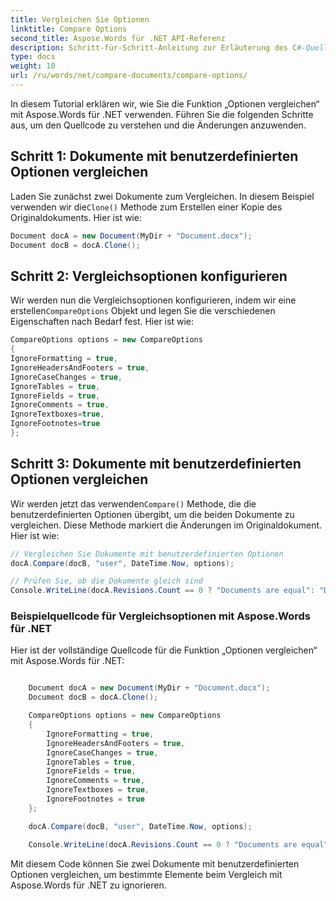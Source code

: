 ```yaml
---
title: Vergleichen Sie Optionen
linktitle: Compare Options
second_title: Aspose.Words für .NET API-Referenz
description: Schritt-für-Schritt-Anleitung zur Erläuterung des C#-Quellcodes der Funktion „Vergleichsoptionen“ mit Aspose.Words für .NET.
type: docs
weight: 10
url: /ru/words/net/compare-documents/compare-options/
---
```


In diesem Tutorial erklären wir, wie Sie die Funktion „Optionen vergleichen“ mit Aspose.Words für .NET verwenden. Führen Sie die folgenden Schritte aus, um den Quellcode zu verstehen und die Änderungen anzuwenden.

## Schritt 1: Dokumente mit benutzerdefinierten Optionen vergleichen

 Laden Sie zunächst zwei Dokumente zum Vergleichen. In diesem Beispiel verwenden wir die`Clone()` Methode zum Erstellen einer Kopie des Originaldokuments. Hier ist wie:

```csharp
Document docA = new Document(MyDir + "Document.docx");
Document docB = docA.Clone();
```

## Schritt 2: Vergleichsoptionen konfigurieren

Wir werden nun die Vergleichsoptionen konfigurieren, indem wir eine erstellen`CompareOptions` Objekt und legen Sie die verschiedenen Eigenschaften nach Bedarf fest. Hier ist wie:

```csharp
CompareOptions options = new CompareOptions
{
IgnoreFormatting = true,
IgnoreHeadersAndFooters = true,
IgnoreCaseChanges = true,
IgnoreTables = true,
IgnoreFields = true,
IgnoreComments = true,
IgnoreTextboxes=true,
IgnoreFootnotes=true
};
```

## Schritt 3: Dokumente mit benutzerdefinierten Optionen vergleichen

 Wir werden jetzt das verwenden`Compare()` Methode, die die benutzerdefinierten Optionen übergibt, um die beiden Dokumente zu vergleichen. Diese Methode markiert die Änderungen im Originaldokument. Hier ist wie:

```csharp
// Vergleichen Sie Dokumente mit benutzerdefinierten Optionen
docA.Compare(docB, "user", DateTime.Now, options);

// Prüfen Sie, ob die Dokumente gleich sind
Console.WriteLine(docA.Revisions.Count == 0 ? "Documents are equal": "Documents are not equal");
```

### Beispielquellcode für Vergleichsoptionen mit Aspose.Words für .NET

Hier ist der vollständige Quellcode für die Funktion „Optionen vergleichen“ mit Aspose.Words für .NET:

```csharp

	Document docA = new Document(MyDir + "Document.docx");
	Document docB = docA.Clone();

	CompareOptions options = new CompareOptions
	{
		IgnoreFormatting = true,
		IgnoreHeadersAndFooters = true,
		IgnoreCaseChanges = true,
		IgnoreTables = true,
		IgnoreFields = true,
		IgnoreComments = true,
		IgnoreTextboxes = true,
		IgnoreFootnotes = true
	};

	docA.Compare(docB, "user", DateTime.Now, options);

	Console.WriteLine(docA.Revisions.Count == 0 ? "Documents are equal" : "Documents are not equal");

```

Mit diesem Code können Sie zwei Dokumente mit benutzerdefinierten Optionen vergleichen, um bestimmte Elemente beim Vergleich mit Aspose.Words für .NET zu ignorieren.


